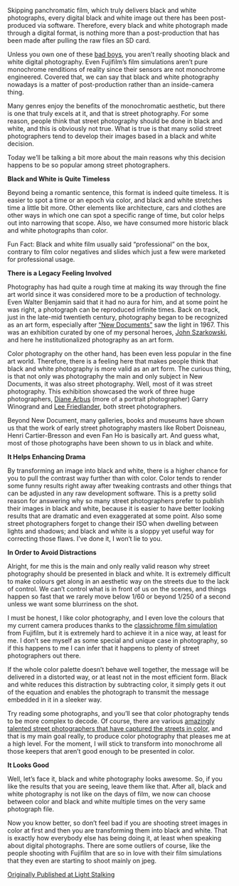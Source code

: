 Skipping panchromatic film, which truly delivers black and white photographs, every digital black and white image out there has been post-produced via software. Therefore, every black and white photograph made through a digital format, is nothing more than a post-production that has been made after pulling the raw files an SD card.

Unless you own one of these [bad boys](http://en.leica-camera.com/Photography/Leica-M/LEICA-M-MONOCHROM), you aren’t really shooting black and white digital photography. Even Fujifilm’s film simulations aren’t pure monochrome renditions of reality since their sensors are not monochrome engineered. Covered that, we can say that black and white photography nowadays is a matter of post-production rather than an inside-camera thing.

Many genres enjoy the benefits of the monochromatic aesthetic, but there is one that truly excels at it, and that is street photography. For some reason, people think that street photography should be done in black and white, and this is obviously not true. What is true is that many solid street photographers tend to develop their images based in a black and white decision.

Today we’ll be talking a bit more about the main reasons why this decision happens to be so popular among street photographers.

**Black and White is Quite Timeless**

Beyond being a romantic sentence, this format is indeed quite timeless. It is easier to spot a time or an epoch via color, and black and white stretches time a little bit more. Other elements like architecture, cars and clothes are other ways in which one can spot a specific range of time, but color helps out into narrowing that scope. Also, we have consumed more historic black and white photographs than color.

Fun Fact: Black and white film usually said “professional” on the box, contrary to film color negatives and slides which just a few were marketed for professional usage.

**There is a Legacy Feeling Involved**

Photography has had quite a rough time at making its way through the fine art world since it was considered more to be a production of technology. Even Walter Benjamin said that it had no aura for him, and at some point he was right, a photograph can be reproduced infinite times. Back on track, just in the late-mid twentieth century, photography began to be recognized as an art form, especially after [“New Documents”](https://en.wikipedia.org/wiki/New_Documents) saw the light in 1967. This was an exhibition curated by one of my personal heroes, [John Szarkowski](https://en.wikipedia.org/wiki/John_Szarkowski), and here he institutionalized photography as an art form.

Color photography on the other hand, has been even less popular in the fine art world. Therefore, there is a feeling here that makes people think that black and white photography is more valid as an art form. The curious thing, is that not only was photography the main and only subject in New Documents, it was also street photography. Well, most of it was street photography. This exhibition showcased the work of three huge photographers, [Diane Arbus](https://en.wikipedia.org/wiki/Diane_Arbus) (more of a portrait photographer) Garry Winogrand and [Lee Friedlander](https://en.wikipedia.org/wiki/Lee_Friedlander), both street photographers.

Beyond New Document, many galleries, books and museums have shown us that the work of early street photography masters like Robert Doisneau, Henri Cartier-Bresson and even Fan Ho is basically art. And guess what, most of those photographs have been shown to us in black and white.

**It Helps Enhancing Drama**

By transforming an image into black and white, there is a higher chance for you to pull the contrast way further than with color. Color tends to render some funny results right away after tweaking contrasts and other things that can be adjusted in any raw development software. This is a pretty solid reason for answering why so many street photographers prefer to publish their images in black and white, because it is easier to have better looking results that are dramatic and even exaggerated at some point. Also some street photographers forget to change their ISO when dwelling between lights and shadows; and black and white is a sloppy yet useful way for correcting those flaws. I’ve done it, I won’t lie to you.

**In Order to Avoid Distractions**

Alright, for me this is the main and only really valid reason why street photography should be presented in black and white. It is extremely difficult to make colours get along in an aesthetic way on the streets due to the lack of control. We can’t control what is in front of us on the scenes, and things happen so fast that we rarely move below 1/60 or beyond 1/250 of a second unless we want some blurriness on the shot.

I must be honest, I like color photography, and I even love the colours that my current camera produces thanks to the [classichrome film simulation](https://fujifilm-x.com/global/stories/film-simulation-classic-chrome/) from Fujifilm, but it is extremely hard to achieve it in a nice way, at least for me. I don’t see myself as some special and unique case in photography, so if this happens to me I can infer that it happens to plenty of street photographers out there.

If the whole color palette doesn’t behave well together, the message will be delivered in a distorted way, or at least not in the most efficient form. Black and white reduces this distraction by subtracting color, it simply gets it out of the equation and enables the photograph to transmit the message embedded in it in a sleeker way.

Try reading some photographs, and you’ll see that color photography tends to be more complex to decode. Of course, there are various [amazingly talented street photographers that have captured the streets in color](https://www.lightstalking.com/favorite-color-street-photographers/), and that is my main goal really, to produce color photography that pleases me at a high level. For the moment, I will stick to transform into monochrome all those keepers that aren’t good enough to be presented in color.

**It Looks Good**

Well, let’s face it, black and white photography looks awesome. So, if you like the results that you are seeing, leave them like that. After all, black and white photography is not like on the days of film, we now can choose between color and black and white multiple times on the very same photograph file.

Now you know better, so don’t feel bad if you are shooting street images in color at first and then you are transforming them into black and white. That is exactly how everybody else has being doing it, at least when speaking about digital photographs. There are some outliers of course, like the people shooting with Fujifilm that are so in love with their film simulations that they even are starting to shoot mainly on jpeg.

[Originally Published at Light Stalking](https://www.lightstalking.com/why-do-street-photographers-shoot-black-and-white/)
